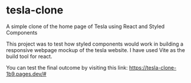 # tesla-clone
A simple clone of the home page of Tesla using React and Styled Components

This project was to test how styled components would work in building a responsive webpage mockup of the tesla website. 
I have used Vite as the build tool for react.

You can test the final outcome by visiting this link: https://tesla-clone-1b9.pages.dev/#

